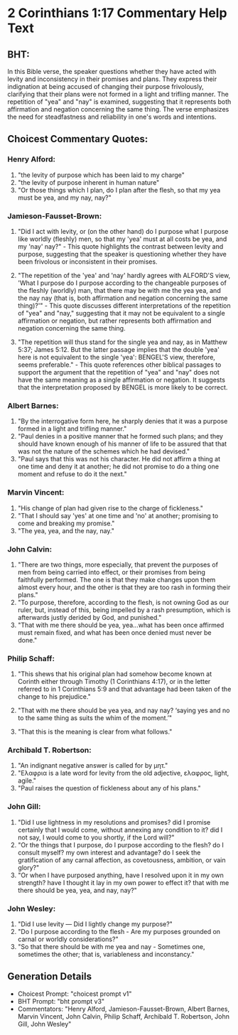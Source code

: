 # 2 Corinthians 1:17 Commentary Help Text

## BHT:
In this Bible verse, the speaker questions whether they have acted with levity and inconsistency in their promises and plans. They express their indignation at being accused of changing their purpose frivolously, clarifying that their plans were not formed in a light and trifling manner. The repetition of "yea" and "nay" is examined, suggesting that it represents both affirmation and negation concerning the same thing. The verse emphasizes the need for steadfastness and reliability in one's words and intentions.

## Choicest Commentary Quotes:
### Henry Alford:
1. "the levity of purpose which has been laid to my charge"
2. "the levity of purpose inherent in human nature"
3. "Or those things which I plan, do I plan after the flesh, so that my yea must be yea, and my nay, nay?"

### Jamieson-Fausset-Brown:
1. "Did I act with levity, or (on the other hand) do I purpose what I purpose like worldly (fleshly) men, so that my 'yea' must at all costs be yea, and my 'nay' nay?" - This quote highlights the contrast between levity and purpose, suggesting that the speaker is questioning whether they have been frivolous or inconsistent in their promises.

2. "The repetition of the 'yea' and 'nay' hardly agrees with ALFORD'S view, 'What I purpose do I purpose according to the changeable purposes of the fleshly (worldly) man, that there may be with me the yea yea, and the nay nay (that is, both affirmation and negation concerning the same thing)?'" - This quote discusses different interpretations of the repetition of "yea" and "nay," suggesting that it may not be equivalent to a single affirmation or negation, but rather represents both affirmation and negation concerning the same thing.

3. "The repetition will thus stand for the single yea and nay, as in Matthew 5:37; James 5:12. But the latter passage implies that the double 'yea' here is not equivalent to the single 'yea': BENGEL'S view, therefore, seems preferable." - This quote references other biblical passages to support the argument that the repetition of "yea" and "nay" does not have the same meaning as a single affirmation or negation. It suggests that the interpretation proposed by BENGEL is more likely to be correct.

### Albert Barnes:
1. "By the interrogative form here, he sharply denies that it was a purpose formed in a light and trifling manner."
2. "Paul denies in a positive manner that he formed such plans; and they should have known enough of his manner of life to be assured that that was not the nature of the schemes which he had devised."
3. "Paul says that this was not his character. He did not affirm a thing at one time and deny it at another; he did not promise to do a thing one moment and refuse to do it the next."

### Marvin Vincent:
1. "His change of plan had given rise to the charge of fickleness."
2. "That I should say 'yes' at one time and 'no' at another; promising to come and breaking my promise."
3. "The yea, yea, and the nay, nay."

### John Calvin:
1. "There are two things, more especially, that prevent the purposes of men from being carried into effect, or their promises from being faithfully performed. The one is that they make changes upon them almost every hour, and the other is that they are too rash in forming their plans."
2. "To purpose, therefore, according to the flesh, is not owning God as our ruler, but, instead of this, being impelled by a rash presumption, which is afterwards justly derided by God, and punished."
3. "That with me there should be yea, yea...what has been once affirmed must remain fixed, and what has been once denied must never be done."

### Philip Schaff:
1. "This shews that his original plan had somehow become known at Corinth either through Timothy (1 Corinthians 4:17), or in the letter referred to in 1 Corinthians 5:9 and that advantage had been taken of the change to his prejudice." 

2. "That with me there should be yea yea, and nay nay? ‘saying yes and no to the same thing as suits the whim of the moment.’"

3. "That this is the meaning is clear from what follows."

### Archibald T. Robertson:
1. "An indignant negative answer is called for by μητ." 
2. "Ελαφρια is a late word for levity from the old adjective, ελαφρος, light, agile."
3. "Paul raises the question of fickleness about any of his plans."

### John Gill:
1. "Did I use lightness in my resolutions and promises? did I promise certainly that I would come, without annexing any condition to it? did I not say, I would come to you shortly, if the Lord will?" 
2. "Or the things that I purpose, do I purpose according to the flesh? do I consult myself? my own interest and advantage? do I seek the gratification of any carnal affection, as covetousness, ambition, or vain glory?"
3. "Or when I have purposed anything, have I resolved upon it in my own strength? have I thought it lay in my own power to effect it? that with me there should be yea, yea, and nay, nay?"

### John Wesley:
1. "Did I use levity — Did I lightly change my purpose?"
2. "Do I purpose according to the flesh - Are my purposes grounded on carnal or worldly considerations?"
3. "So that there should be with me yea and nay - Sometimes one, sometimes the other; that is, variableness and inconstancy."


## Generation Details
- Choicest Prompt: "choicest prompt v1"
- BHT Prompt: "bht prompt v3"
- Commentators: "Henry Alford, Jamieson-Fausset-Brown, Albert Barnes, Marvin Vincent, John Calvin, Philip Schaff, Archibald T. Robertson, John Gill, John Wesley"
